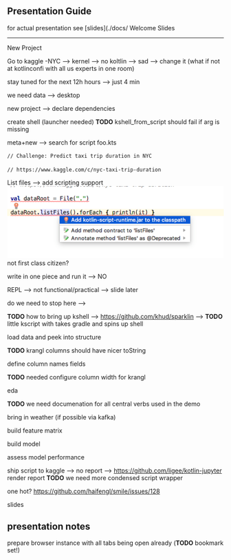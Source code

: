 ## Presentation Guide

for actual presentation see [slides](./docs/
Welcome Slides

---


New Project


Go to kaggle -NYC --> kernel --> no koltlin --> sad --> change it (what if not at kotlinconfi with all us experts in one room)

stay tuned for the next 12h hours --> just 4 min

we need data --> desktop


new project --> declare dependencies

create shell (launcher needed) **TODO** kshell_from_script should fail if arg is missing

meta+new --> search for script
foo.kts
```
// Challenge: Predict taxi trip duration in NYC

// https://www.kaggle.com/c/nyc-taxi-trip-duration
```


List files --> add scripting support
![](.script_images/ea3cc702.png)
not first class citizen?

write in one piece and run it --> NO

REPL --> not functional/practical --> slide later

do we need to stop here -->

**TODO** how to bring up kshell --> https://github.com/khud/sparklin --> **TODO**   little kscript with takes gradle and spins up shell


load data and peek into structure

**TODO** krangl columns should have nicer toString

define column names fields

**TODO**  needed configure column width for krangl

eda

**TODO** we need documenation for all central verbs used in the demo

bring in weather (if possible via kafka)

build feature matrix

build model

assess model performance

ship script to kaggle --> no report --> https://github.com/ligee/kotlin-jupyter
render report **TODO** we need more condensed script wrapper


one hot? https://github.com/haifengl/smile/issues/128

slides


## presentation notes

prepare browser instance with all tabs being open already (**TODO** bookmark set!)
